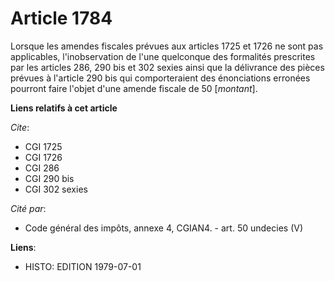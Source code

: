 # Article 1784

Lorsque les amendes fiscales prévues aux articles 1725 et 1726 ne sont pas applicables, l'inobservation de l'une quelconque
des formalités prescrites par les articles 286, 290 bis et 302 sexies ainsi que la délivrance des pièces prévues à l'article
290 bis qui comporteraient des énonciations erronées pourront faire l'objet d'une amende fiscale de 50 [*montant*].

**Liens relatifs à cet article**

_Cite_:

  - CGI 1725
  - CGI 1726
  - CGI 286
  - CGI 290 bis
  - CGI 302 sexies

_Cité par_:

  - Code général des impôts, annexe 4, CGIAN4. - art. 50 undecies (V)

**Liens**:

  - HISTO: EDITION 1979-07-01
